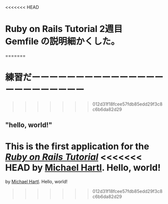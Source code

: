 <<<<<<< HEAD
# Ruby on Rails Tutorial 2週目　Gemfile の説明細かくした。
=======

# 練習だーーーーーーーーーーーーーーーーーーーーーーーー
>>>>>>> 012d31f18fcee57fdb85edd29f3c8c6b6da82d29

## "hello, world!"

This is the first application for the
[*Ruby on Rails Tutorial*](https://railstutorial.jp/)
<<<<<<< HEAD
by [Michael Hartl](http://www.michaelhartl.com/). Hello, world!
=======
by [Michael Hartl](http://www.michaelhartl.com/). Hello, world!
>>>>>>> 012d31f18fcee57fdb85edd29f3c8c6b6da82d29
